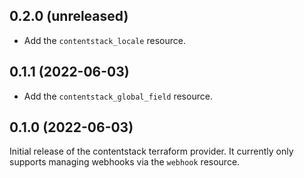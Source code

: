 ## 0.2.0 (unreleased)

 - Add the `contentstack_locale` resource.


## 0.1.1 (2022-06-03)

 - Add the `contentstack_global_field` resource.


## 0.1.0 (2022-06-03)

Initial release of the contentstack terraform provider. It currently only
supports managing webhooks via the `webhook` resource.
